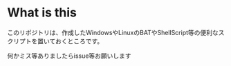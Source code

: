 # What is this
このリポジトリは、作成したWindowsやLinuxのBATやShellScript等の便利なスクリプトを置いておくところです。

何かミス等ありましたらissue等お願いします
